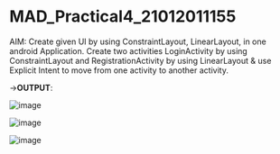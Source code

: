 # MAD_Practical4_21012011155

AIM: Create given UI by using ConstraintLayout, LinearLayout, in one android Application. Create two activities LoginActivity by using ConstraintLayout and RegistrationActivity by using LinearLayout & use Explicit Intent to move from one activity to another activity.

->**OUTPUT**:

![image](https://github.com/Parth1820/MAD_Practical-4_21012011155/assets/139493808/b362bfbd-12c8-44bc-afcd-b73706af2104)

![image](https://github.com/Parth1820/MAD_Practical-4_21012011155/assets/139493808/4ff45612-f3e9-4741-a5a0-e50f34949be3)

![image](https://github.com/Parth1820/MAD_Practical-4_21012011155/assets/139493808/c3e8f53c-730f-47ab-a33f-85fa82a98b21)



